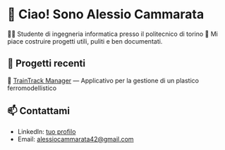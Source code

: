 # 👋 Ciao! Sono Alessio Cammarata

👨‍💻 Studente di ingegneria informatica presso il politecnico di torino 
🎯 Mi piace costruire progetti utili, puliti e ben documentati.

## 🌟 Progetti recenti

🔗 [TrainTrack Manager](https://github.com/tuo-username/projectone) — Applicativo per la gestione di un plastico ferromodellistico 

## 📫 Contattami

- LinkedIn: [tuo profilo](https://linkedin.com/in/alessio-cammarata-44a315303)
- Email: [alessiocammarata42@gmail.com](alessiocammarata42@gmail.com)
